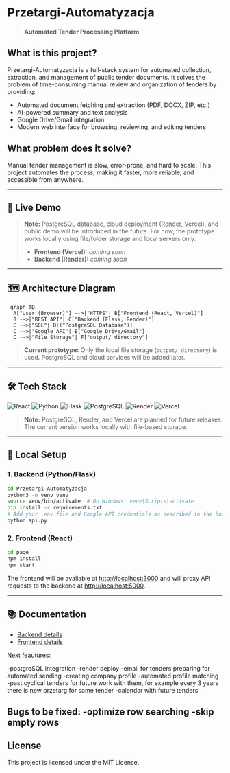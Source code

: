# Przetargi-Automatyzacja

> **Automated Tender Processing Platform**

## What is this project?
Przetargi-Automatyzacja is a full-stack system for automated collection, extraction, and management of public tender documents. It solves the problem of time-consuming manual review and organization of tenders by providing:
- Automated document fetching and extraction (PDF, DOCX, ZIP, etc.)
- AI-powered summary and text analysis
- Google Drive/Gmail integration
- Modern web interface for browsing, reviewing, and editing tenders

## What problem does it solve?
Manual tender management is slow, error-prone, and hard to scale. This project automates the process, making it faster, more reliable, and accessible from anywhere.

---

## 🚀 Live Demo
> **Note:** PostgreSQL database, cloud deployment (Render, Vercel), and public demo will be introduced in the future. For now, the prototype works locally using file/folder storage and local servers only.
>
> - **Frontend (Vercel):** _coming soon_
> - **Backend (Render):** _coming soon_

---

## 🗺️ Architecture Diagram
```mermaid
 graph TD
  A["User (Browser)"] -->|"HTTPS"| B["Frontend (React, Vercel)"]
  B -->|"REST API"| C["Backend (Flask, Render)"]
  C -->|"SQL"| D[("PostgreSQL Database")]
  C -->|"Google API"| E["Google Drive/Gmail"]
  C -->|"File Storage"| F["output/ directory"]
```
> **Current prototype:** Only the local file storage (`output/ directory`) is used. PostgreSQL and cloud services will be added later.

---

## 🛠️ Tech Stack

![React](https://img.shields.io/badge/React-20232A?style=for-the-badge&logo=react&logoColor=61DAFB)
![Python](https://img.shields.io/badge/Python-3776AB?style=for-the-badge&logo=python&logoColor=white)
![Flask](https://img.shields.io/badge/Flask-000?style=for-the-badge&logo=flask&logoColor=white)
![PostgreSQL](https://img.shields.io/badge/PostgreSQL-in%20progress-lightgrey?style=for-the-badge&logo=postgresql&logoColor=white)
![Render](https://img.shields.io/badge/Render-in%20progress-lightgrey?style=for-the-badge&logo=render&logoColor=white)
![Vercel](https://img.shields.io/badge/Vercel-in%20progress-lightgrey?style=for-the-badge&logo=vercel&logoColor=white)

> **Note:** PostgreSQL, Render, and Vercel are planned for future releases. The current version works locally with file-based storage.

---

## 🏁 Local Setup

### 1. Backend (Python/Flask)
```bash
cd Przetargi-Automatyzacja
python3 -m venv venv
source venv/bin/activate  # On Windows: venv\Scripts\activate
pip install -r requirements.txt
# Add your .env file and Google API credentials as described in the backend README
python api.py
```

### 2. Frontend (React)
```bash
cd page
npm install
npm start
```
The frontend will be available at [http://localhost:3000](http://localhost:3000) and will proxy API requests to the backend at [http://localhost:5000](http://localhost:5000).

---

## 📚 Documentation
- [Backend details](Przetargi-Automatyzacja/README.md)
- [Frontend details](page/README.md)

Next feautures:

-postgreSQL integration
-render deploy
-email for tenders preparing for automated sending
-creating company profile
-automated profile matching
-past cyclical tenders for future work with them, for example every 3 years there is new przetarg for same tender
-calendar with future tenders

Bugs to be fixed:
-optimize row searching
-skip empty rows
-

## License
This project is licensed under the MIT License. 